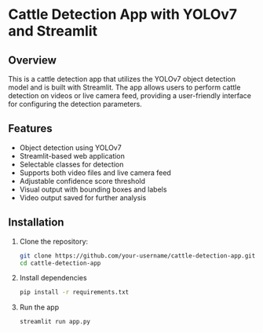 # Cattle Detection App with YOLOv7 and Streamlit

## Overview

This is a cattle detection app that utilizes the YOLOv7 object detection model and is built with Streamlit. The app allows users to perform cattle detection on videos or live camera feed, providing a user-friendly interface for configuring the detection parameters.

## Features

- Object detection using YOLOv7
- Streamlit-based web application
- Selectable classes for detection
- Supports both video files and live camera feed
- Adjustable confidence score threshold
- Visual output with bounding boxes and labels
- Video output saved for further analysis
 

## Installation

1. Clone the repository:

   ```bash
   git clone https://github.com/your-username/cattle-detection-app.git
   cd cattle-detection-app
2. Install dependencies
   ```bash
   pip install -r requirements.txt
3. Run the app
   ```bash
   streamlit run app.py

